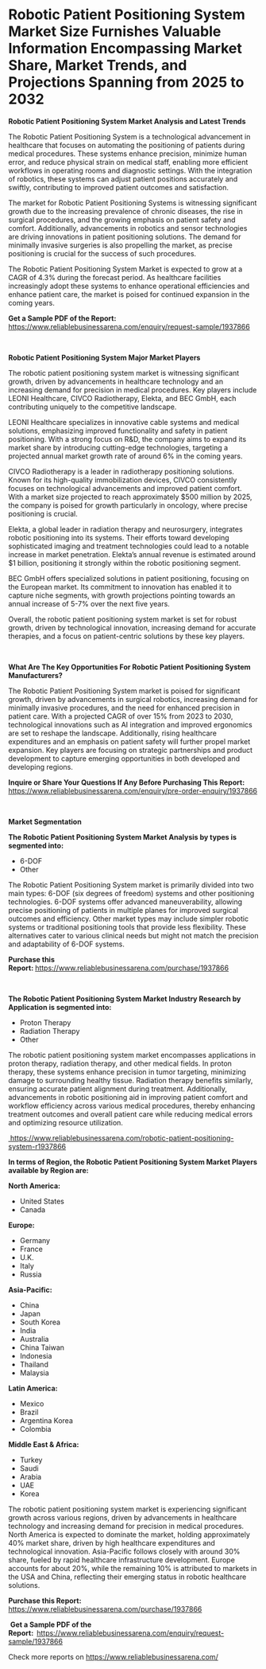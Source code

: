 <p><h1>Robotic Patient Positioning System Market Size Furnishes Valuable Information Encompassing Market Share, Market Trends, and Projections Spanning from 2025 to 2032</h1></p><p><strong>Robotic Patient Positioning System Market Analysis and Latest Trends</strong></p>
<p><p>The Robotic Patient Positioning System is a technological advancement in healthcare that focuses on automating the positioning of patients during medical procedures. These systems enhance precision, minimize human error, and reduce physical strain on medical staff, enabling more efficient workflows in operating rooms and diagnostic settings. With the integration of robotics, these systems can adjust patient positions accurately and swiftly, contributing to improved patient outcomes and satisfaction.</p><p>The market for Robotic Patient Positioning Systems is witnessing significant growth due to the increasing prevalence of chronic diseases, the rise in surgical procedures, and the growing emphasis on patient safety and comfort. Additionally, advancements in robotics and sensor technologies are driving innovations in patient positioning solutions. The demand for minimally invasive surgeries is also propelling the market, as precise positioning is crucial for the success of such procedures.</p><p>The Robotic Patient Positioning System Market is expected to grow at a CAGR of 4.3% during the forecast period. As healthcare facilities increasingly adopt these systems to enhance operational efficiencies and enhance patient care, the market is poised for continued expansion in the coming years.</p></p>
<p><strong>Get a Sample PDF of the Report:&nbsp;</strong> <a href="https://www.reliablebusinessarena.com/enquiry/request-sample/1937866?utm_campaign=2889&utm_medium=2&utm_source=Github&utm_content=ia&utm_term=04032025&utm_id=robotic-patient-positioning-system">https://www.reliablebusinessarena.com/enquiry/request-sample/1937866</a></p>
<p>&nbsp;</p>
<p><strong>Robotic Patient Positioning System Major Market Players</strong></p>
<p><p>The robotic patient positioning system market is witnessing significant growth, driven by advancements in healthcare technology and an increasing demand for precision in medical procedures. Key players include LEONI Healthcare, CIVCO Radiotherapy, Elekta, and BEC GmbH, each contributing uniquely to the competitive landscape.</p><p>LEONI Healthcare specializes in innovative cable systems and medical solutions, emphasizing improved functionality and safety in patient positioning. With a strong focus on R&D, the company aims to expand its market share by introducing cutting-edge technologies, targeting a projected annual market growth rate of around 6% in the coming years.</p><p>CIVCO Radiotherapy is a leader in radiotherapy positioning solutions. Known for its high-quality immobilization devices, CIVCO consistently focuses on technological advancements and improved patient comfort. With a market size projected to reach approximately $500 million by 2025, the company is poised for growth particularly in oncology, where precise positioning is crucial.</p><p>Elekta, a global leader in radiation therapy and neurosurgery, integrates robotic positioning into its systems. Their efforts toward developing sophisticated imaging and treatment technologies could lead to a notable increase in market penetration. Elekta’s annual revenue is estimated around $1 billion, positioning it strongly within the robotic positioning segment.</p><p>BEC GmbH offers specialized solutions in patient positioning, focusing on the European market. Its commitment to innovation has enabled it to capture niche segments, with growth projections pointing towards an annual increase of 5-7% over the next five years.</p><p>Overall, the robotic patient positioning system market is set for robust growth, driven by technological innovation, increasing demand for accurate therapies, and a focus on patient-centric solutions by these key players.</p></p>
<p>&nbsp;</p>
<p><strong>What Are The Key Opportunities For Robotic Patient Positioning System Manufacturers?</strong></p>
<p><p>The Robotic Patient Positioning System market is poised for significant growth, driven by advancements in surgical robotics, increasing demand for minimally invasive procedures, and the need for enhanced precision in patient care. With a projected CAGR of over 15% from 2023 to 2030, technological innovations such as AI integration and improved ergonomics are set to reshape the landscape. Additionally, rising healthcare expenditures and an emphasis on patient safety will further propel market expansion. Key players are focusing on strategic partnerships and product development to capture emerging opportunities in both developed and developing regions.</p></p>
<p><strong>Inquire or Share Your Questions If Any Before Purchasing This Report:</strong> <a href="https://www.reliablebusinessarena.com/enquiry/pre-order-enquiry/1937866?utm_campaign=2889&utm_medium=2&utm_source=Github&utm_content=ia&utm_term=04032025&utm_id=robotic-patient-positioning-system">https://www.reliablebusinessarena.com/enquiry/pre-order-enquiry/1937866</a></p>
<p>&nbsp;</p>
<p><strong>Market Segmentation</strong></p>
<p><strong>The Robotic Patient Positioning System Market Analysis by types is segmented into:</strong></p>
<p><ul><li>6-DOF</li><li>Other</li></ul></p>
<p><p>The Robotic Patient Positioning System market is primarily divided into two main types: 6-DOF (six degrees of freedom) systems and other positioning technologies. 6-DOF systems offer advanced maneuverability, allowing precise positioning of patients in multiple planes for improved surgical outcomes and efficiency. Other market types may include simpler robotic systems or traditional positioning tools that provide less flexibility. These alternatives cater to various clinical needs but might not match the precision and adaptability of 6-DOF systems.</p></p>
<p><strong>Purchase this Report:&nbsp;</strong><a href="https://www.reliablebusinessarena.com/purchase/1937866?utm_campaign=2889&utm_medium=2&utm_source=Github&utm_content=ia&utm_term=04032025&utm_id=robotic-patient-positioning-system">https://www.reliablebusinessarena.com/purchase/1937866</a></p>
<p>&nbsp;</p>
<p><strong>The Robotic Patient Positioning System Market Industry Research by Application is segmented into:</strong></p>
<p><ul><li>Proton Therapy</li><li>Radiation Therapy</li><li>Other</li></ul></p>
<p><p>The robotic patient positioning system market encompasses applications in proton therapy, radiation therapy, and other medical fields. In proton therapy, these systems enhance precision in tumor targeting, minimizing damage to surrounding healthy tissue. Radiation therapy benefits similarly, ensuring accurate patient alignment during treatment. Additionally, advancements in robotic positioning aid in improving patient comfort and workflow efficiency across various medical procedures, thereby enhancing treatment outcomes and overall patient care while reducing medical errors and optimizing resource utilization.</p></p>
<p><a href="https://www.reliablebusinessarena.com/robotic-patient-positioning-system-r1937866?utm_campaign=2889&utm_medium=2&utm_source=Github&utm_content=ia&utm_term=04032025&utm_id=robotic-patient-positioning-system">&nbsp;https://www.reliablebusinessarena.com/robotic-patient-positioning-system-r1937866</a></p>
<p><strong>In terms of Region, the Robotic Patient Positioning System Market Players available by Region are:</strong></p>
<p>
    <p> <strong> North America: </strong>
        <ul>
            <li>United States</li>
            <li>Canada</li>
        </ul>
        </p> 
    <p> <strong> Europe: </strong>
        <ul>
            <li>Germany</li>
            <li>France</li>
            <li>U.K.</li>
            <li>Italy</li>
            <li>Russia</li>
        </ul>
        </p> 
    <p> <strong> Asia-Pacific: </strong>
        <ul>
            <li>China</li>
            <li>Japan</li>
            <li>South Korea</li>
            <li>India</li>
            <li>Australia</li>
            <li>China Taiwan</li>
            <li>Indonesia</li>
            <li>Thailand</li>
            <li>Malaysia</li>
        </ul>
        </p> 
    <p> <strong> Latin America: </strong>
        <ul>
            <li>Mexico</li>
            <li>Brazil</li>
            <li>Argentina Korea</li>
            <li>Colombia</li>
        </ul>
        </p> 
    <p> <strong> Middle East & Africa: </strong>
        <ul>
            <li>Turkey</li>
            <li>Saudi</li>
            <li>Arabia</li>
            <li>UAE</li>
            <li>Korea</li>
        </ul>
    </p>
    </p>
<p><p>The robotic patient positioning system market is experiencing significant growth across various regions, driven by advancements in healthcare technology and increasing demand for precision in medical procedures. North America is expected to dominate the market, holding approximately 40% market share, driven by high healthcare expenditures and technological innovation. Asia-Pacific follows closely with around 30% share, fueled by rapid healthcare infrastructure development. Europe accounts for about 20%, while the remaining 10% is attributed to markets in the USA and China, reflecting their emerging status in robotic healthcare solutions.</p></p>
<p><strong>Purchase this Report: </strong><a href="https://www.reliablebusinessarena.com/purchase/1937866?utm_campaign=2889&utm_medium=2&utm_source=Github&utm_content=ia&utm_term=04032025&utm_id=robotic-patient-positioning-system">https://www.reliablebusinessarena.com/purchase/1937866</a></p>
<p>&nbsp;<strong>Get a Sample PDF of the Report:&nbsp;&nbsp;</strong><a href="https://www.reliablebusinessarena.com/enquiry/request-sample/1937866?utm_campaign=2889&utm_medium=2&utm_source=Github&utm_content=ia&utm_term=04032025&utm_id=robotic-patient-positioning-system">https://www.reliablebusinessarena.com/enquiry/request-sample/1937866</a></p>
<p><strong></strong></p>
<p>Check more reports on <a href="https://www.reliablebusinessarena.com/?utm_campaign=2889&utm_medium=2&utm_source=Github&utm_content=ia&utm_term=04032025&utm_id=robotic-patient-positioning-system">https://www.reliablebusinessarena.com/</a></p>